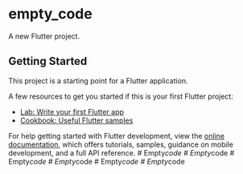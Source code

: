 # empty_code

A new Flutter project.

## Getting Started

This project is a starting point for a Flutter application.

A few resources to get you started if this is your first Flutter project:

- [Lab: Write your first Flutter app](https://docs.flutter.dev/get-started/codelab)
- [Cookbook: Useful Flutter samples](https://docs.flutter.dev/cookbook)

For help getting started with Flutter development, view the
[online documentation](https://docs.flutter.dev/), which offers tutorials,
samples, guidance on mobile development, and a full API reference.
#   E m p t y _ c o d e  
 #   E m p t y _ c o d e  
 #   E m p t y _ c o d e  
 #   E m p t y _ c o d e  
 #   E m p t y _ c o d e  
 #   E m p t y _ c o d e  
 